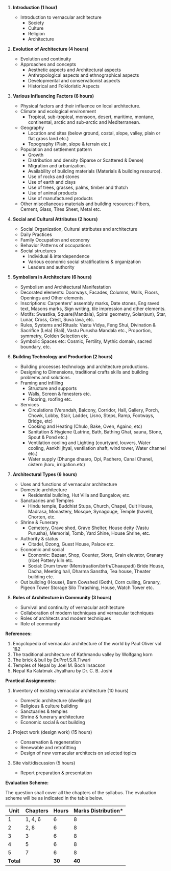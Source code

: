 1. **Introduction (1 hour)**
    * Introduction to vernacular architecture
        * Society
        * Culture
        * Religion
        * Architecture

2. **Evolution of Architecture (4 hours)**
    * Evolution and continuity
    * Approaches and concepts
        * Aesthetic aspects and Architectural aspects
        * Anthropological aspects and ethnographical aspects
        * Developmental and conservationist aspects
        * Historical and Folkloristic Aspects

3. **Various Influencing Factors (6 hours)**
    * Physical factors and their influence on local architecture.
    * Climate and ecological environment
        * Tropical, sub-tropical, monsoon, desert, maritime, montane, continental, arctic and sub-arctic and Mediterranean.
    * Geography
        * Location and sites (below ground, costal, slope, valley, plain or flat grass land etc.)
        * Topography (Plain, slope & terrain etc.)
    * Population and settlement pattern
        * Growth
        * Distribution and density (Sparse or Scattered & Dense)
        * Migration and urbanization.
        * Availability of building materials (Materials & building resource).
        * Use of rocks and stones
        * Use of earth and clays
        * Use of trees, grasses, palms, timber and thatch
        * Use of animal products
        * Use of manufactured products
    * Other miscellaneous materials and building resources: Fibers, Cement, Glass, Tires Sheet, Metal etc.

4. **Social and Cultural Attributes (2 hours)**
    * Social Organization, Cultural attributes and architecture
    * Daily Practices
    * Family Occupation and economy
    * Behavior Patterns of occupations
    * Social structures
        * Individual & interdependence
        * Various economic social stratifications & organization
        * Leaders and authority

5. **Symbolism in Architecture (6 hours)**
    * Symbolism and Architectural Manifestation
    * Decorated elements: Doorways, Facades, Columns, Walls, Floors, Openings and Other elements.
    * Inscriptions: Carpenters' assembly marks, Date stones, Eng raved text, Masons marks, Sign writing, tile impression and other elements.
    * Motifs: Swastika, Square(Mandala), Spiral geometry, Solar(sun), Star, Lunar, Cross, Crest, Suva lava, etc.
    * Rules, Systems and Rituals: Vastu Vidya, Feng Shui, Divination & Sacrifice (Lela) (Bali), Vastu Purusha Mandala etc., Proportion, symmetry, Golden Selection etc.
    * Symbolic Spaces etc: Cosmic, Fertility, Mythic domain, sacred boundary, etc.

6. **Building Technology and Production (2 hours)**
    * Building processes technology and architecture productions.
    * Designing to Dimensions, traditional crafts skills and building problems and solutions.
    * Framing and infilling
        * Structure and supports
        * Walls, Screen & fenesters etc.
        * Flooring, roofing etc.
    * Services
        * Circulations (Verandah, Balcony, Corridor, Hall, Gallery, Porch, Chowk, Lobby, Stair, Ladder, Lisno, Steps, Ramp, Footways, Bridge, etc)
        * Cooking and Heating (Chulo, Bake, Oven, Againo, etc)
        * Sanitation & Hygiene (Latrine, Bath, Bathing Ghat, sauna, Stone, Spout & Pond etc.)
        * Ventilation cooling and Lighting (courtyard, louvers, Water cooling, Aankhi jhyal, ventilation shaft, wind tower, Water channel etc.)
        * Water supply (Dhunge dhaaro, Opi, Padhero, Canal Chanel, cistern jharu, irrigation.etc)

7. **Architectural Types (6 hours)**
    * Uses and functions of vernacular architecture
    * Domestic architecture
        * Residential building, Hut Villa and Bungalow, etc.
    * Sanctuaries and Temples
        * Hindu temple, Buddhist Stupa, Church, Chapel, Cult House, Madrasa, Monastery, Mosque, Synagouge, Temple (haveli), Chorten, etc.
    * Shrine & Funerary
        * Cemetery, Grave shed, Grave Shelter, House deity (Vastu Purusha), Memorial, Tomb, Yard Shine, House Shrine, etc.
    * Authority & status
        * Citadel, Dzong, Guest House, Palace etc.
    * Economic and social
        * Economic: Bazaar, Shop, Counter, Store, Grain elevator, Granary (rice) Pottery kiln etc. 
        * Social: Drum tower (Menstruation/birth/Chaaupadi) Bride House, Dacha, Meeting hall, Dharma Sanstha, Tea house, Theater building etc.
    * Out building (House), Barn Cowshed (Goth), Corn culling, Granary, Pigeon Tower Storage Silo Thrashing, House, Watch Tower etc.

8. **Roles of Architecture in Community (3 hours)**
    * Survival and continuity of vernacular architecture
    * Collaboration of modern techniques and vernacular techniques
    * Roles of architects and modern techniques
    * Role of community

**References:**

1. Encyclopedia of vernacular architecture of the world by Paul Oliver vol 1&2
2. The traditional architecture of Kathmandu valley by Wolfgang korn
3. The brick & bull by Dr.Prof.S.R.Tiwari
4. Temples of Nepal by Joel M. Boch Insacson
5. Nepal Ka Kalatmak Jhyalharu by Dr. C. B. Joshi 

**Practical Assignments:**

1. Inventory of existing vernacular architecture (10 hours)
    * Domestic architecture (dwellings)
    * Religious & culture building
    * Sanctuaries & temples
    * Shrine & funerary architecture
    * Economic social & out building

2. Project work (design work) (15 hours)
    * Conservation & regeneration
    * Renewable and retrofitting
    * Design of new vernacular architects on selected topics

3. Site visit/discussion (5 hours)
    * Report preparation & presentation 

**Evaluation Scheme:** 

The question shall cover all the chapters of the syllabus. The evaluation scheme will be as indicated in the table below.

| Unit      | Chapters | Hours  | Marks Distribution* |
| --------- | -------- | ------ | ------------------- |
| 1         | 1, 4, 6  | 6      | 8                   |
| 2         | 2, 8     | 6      | 8                   |
| 3         | 3        | 6      | 8                   |
| 4         | 5        | 6      | 8                   |
| 5         | 7        | 6      | 8                   |
| **Total** |          | **30** | **40**              |

